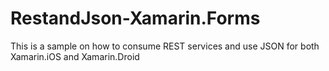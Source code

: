 # RestandJson-Xamarin.Forms
This is a sample on how to consume REST services and use JSON for both Xamarin.iOS and Xamarin.Droid
